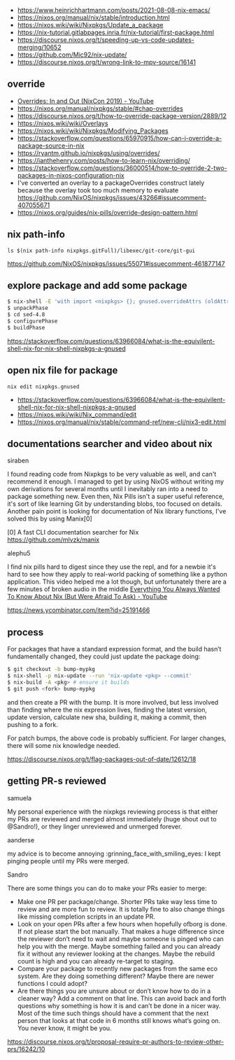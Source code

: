 - https://www.heinrichhartmann.com/posts/2021-08-08-nix-emacs/
- https://nixos.org/manual/nix/stable/introduction.html
- https://nixos.wiki/wiki/Nixpkgs/Update_a_package
- https://nix-tutorial.gitlabpages.inria.fr/nix-tutorial/first-package.html
- https://discourse.nixos.org/t/speeding-up-vs-code-updates-merging/10652
- https://github.com/Mic92/nix-update/
- https://discourse.nixos.org/t/wrong-link-to-mpv-source/16141

## override

- [Overrides: In and Out (NixCon 2019) - YouTube](https://www.youtube.com/watch?v=6VepnulTfu8)
- https://nixos.org/manual/nixpkgs/stable/#chap-overrides
- https://discourse.nixos.org/t/how-to-override-package-version/2889/12
- https://nixos.wiki/wiki/Overlays
- https://nixos.wiki/wiki/Nixpkgs/Modifying_Packages
- https://stackoverflow.com/questions/65970915/how-can-i-override-a-package-source-in-nix
- https://ryantm.github.io/nixpkgs/using/overrides/
- https://ianthehenry.com/posts/how-to-learn-nix/overriding/
- https://stackoverflow.com/questions/36000514/how-to-override-2-two-packages-in-nixos-configuration-nix
- I've converted an overlay to a packageOverrides construct lately because the overlay took too much memory to evaluate https://github.com/NixOS/nixpkgs/issues/43266#issuecomment-407055671
- https://nixos.org/guides/nix-pills/override-design-pattern.html

## nix path-info

`ls $(nix path-info nixpkgs.gitFull)/libexec/git-core/git-gui`

https://github.com/NixOS/nixpkgs/issues/55071#issuecomment-461877147

## explore package and add some package

```bash
$ nix-shell -E 'with import <nixpkgs> {}; gnused.overrideAttrs (oldAttrs: { buildInputs = [ ctags ]: })'
$ unpackPhase
$ cd sed-4.8
$ configurePhase
$ buildPhase
```

https://stackoverflow.com/questions/63966084/what-is-the-equivilent-shell-nix-for-nix-shell-nixpkgs-a-gnused

## open nix file for package

`nix edit nixpkgs.gnused`

- https://stackoverflow.com/questions/63966084/what-is-the-equivilent-shell-nix-for-nix-shell-nixpkgs-a-gnused
- https://nixos.wiki/wiki/Nix_command/edit
- https://nixos.org/manual/nix/stable/command-ref/new-cli/nix3-edit.html

## documentations searcher and video about nix

siraben

I found reading code from Nixpkgs to be very valuable as well, and can't recommend it enough. I managed to get by using NixOS without writing my own derivations for several months until I inevitably ran into a need to package something new. Even then, Nix Pills isn't a super useful reference, it's sort of like learning Git by understanding blobs, too focused on details.
Another pain point is looking for documentation of Nix library functions, I've solved this by using Manix[0]

[0] A fast CLI documentation searcher for Nix https://github.com/mlvzk/manix

alephu5

I find nix pills hard to digest since they use the repl, and for a newbie it's hard to see how they apply to real-world packing of something like a python application.
This video helped me a lot though, but unfortunately there are a few minutes of broken audio in the middle [Everything You Always Wanted To Know About Nix (But Were Afraid To Ask) - YouTube](https://www.youtube.com/watch?v=2mG0zM_wtYs)

https://news.ycombinator.com/item?id=25191466

## process

For packages that have a standard expression format, and the build hasn’t fundamentally changed, they could just update the package doing:

```bash
$ git checkout -b bump-mypkg
$ nix-shell -p nix-update --run 'nix-update <pkg> --commit'
$ nix-build -A <pkg> # ensure it builds
$ git push <fork> bump-mypkg
```

and then create a PR with the bump. It is more involved, but less involved than finding where the nix expression lives, finding the latest version, update version, calculate new sha, building it, making a commit, then pushing to a fork.

For patch bumps, the above code is probably sufficient. For larger changes, there will some nix knowledge needed.

https://discourse.nixos.org/t/flag-packages-out-of-date/12612/18

## getting PR-s reviewed

samuela

My personal experience with the nixpkgs reviewing process is that either my PRs are reviewed and merged almost immediately (huge shout out to @Sandro!), or they linger unreviewed and unmerged forever.

aanderse

my advice is to become annoying :grinning_face_with_smiling_eyes: I kept pinging people until my PRs were merged.

Sandro

There are some things you can do to make your PRs easier to merge:

- Make one PR per package/change. Shorter PRs take way less time to review and are more fun to review. It is totally fine to also change things like missing completion scripts in an update PR.
- Look on your open PRs after a few hours when hopefully ofborg is done. If not please start the bot manually. That makes a huge difference since the reviewer don’t need to wait and maybe someone is pinged who can help you with the merge. Maybe something failed and you can already fix it without any reviewer looking at the changes. Maybe the rebuild count is high and you can already re-target to staging.
- Compare your package to recently new packages from the same eco system. Are they doing something different? Maybe there are newer functions I could adopt?
- Are there things you are unsure about or don’t know how to do in a cleaner way? Add a comment on that line. This can avoid back and forth questions why something is how it is and can’t be done in a nicer way. Most of the time such things should have a comment that the next person that looks at that code in 6 months still knows what’s going on. You never know, it might be you.

https://discourse.nixos.org/t/proposal-require-pr-authors-to-review-other-prs/16242/10
